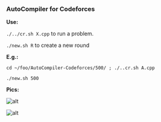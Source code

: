
### AutoCompiler for Codeforces

**Use:**

`./../cr.sh X.cpp` to run a problem.

`./new.sh R` to create a new round

**E.g.:**

`cd ~/foo/AutoCompiler-Codeforces/500/ ; ./..cr.sh A.cpp`

`./new.sh 500`

**Pics:**

![alt](http://i.imgur.com/Y1fsRJb.png)

![alt](http://i.imgur.com/XV7K9TC.png)
